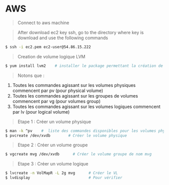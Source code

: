 # AWS

> Connect to aws machine

> After download ec2 key ssh, go to the directory where key is download and use the following commands

```sh 
$ ssh -i ec2.pem ec2-user@54.86.15.222
```

> Creation de volume logique LVM

```sh
$ yum install lvm2    # installer le package permettant la création de volume 
```

> Notons que :

1. Toutes les commandes agissant sur les volumes physiques commencent par pv (pour physical volume)
2. Toutes les commandes agissant sur les groupes de volumes commencent par vg (pour volumes group)
3. Toutes les commandes agissant sur les volumes logiques commencent par lv (pour logical volume)

> Etape 1 : Créer un volume physique 

```sh
$ man -k ^pv    #  liste des commandes disponibles pour les volumes physiques
$ pvcreate /dev/xvdb        # Créer le volume physique 
```

> Etape 2 : Créer un volume groupe

```sh
$ vgcreate mvg /dev/xvdb      # Créer le volume groupe de nom mvg
```

> Etape 3 : Créer un volume logique 

```sh
$ lvcreate -n VolMapR -L 2g mvg      # Créer le VL
$ lvdisplay                          # Pour vérifier
```


